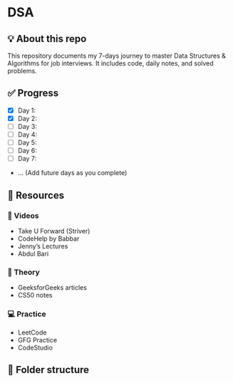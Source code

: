 # DSA 

## 💡 About this repo
This repository documents my 7-days journey to master Data Structures & Algorithms for job interviews. It includes code, daily notes, and solved problems.

## ✅ Progress

- [x] Day 1: 
- [x] Day 2: 
- [ ] Day 3: 
- [ ] Day 4: 
- [ ] Day 5: 
- [ ] Day 6: 
- [ ] Day 7: 
- ...
(Add future days as you complete)

## 📄 Resources

### 🎥 Videos
- Take U Forward (Striver)
- CodeHelp by Babbar
- Jenny’s Lectures
- Abdul Bari

### 📘 Theory
- GeeksforGeeks articles
- CS50 notes

### 💻 Practice
- LeetCode
- GFG Practice
- CodeStudio

## 📁 Folder structure

